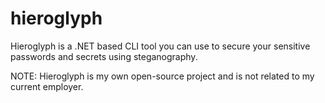 # hieroglyph
Hieroglyph is a .NET based CLI tool you can use to secure your sensitive passwords and secrets using steganography.

NOTE: Hieroglyph is my own open-source project and is not related to my current employer.

